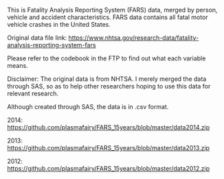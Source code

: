 This is Fatality Analysis Reporting System (FARS) data, merged by person, vehicle and accident characteristics.
FARS data contains all fatal motor vehicle crashes in the United States.

Original data file link: https://www.nhtsa.gov/research-data/fatality-analysis-reporting-system-fars

Please refer to the codebook in the FTP to find out what each variable means.

Disclaimer: The original data is from NHTSA. I merely merged the data through SAS, so as to help other researchers hoping to use this data for relevant research. 

Although created through SAS, the data is in .csv format.

2014: https://github.com/plasmafairy/FARS_15years/blob/master/data2014.zip

2013: https://github.com/plasmafairy/FARS_15years/blob/master/data2013.zip

2012: https://github.com/plasmafairy/FARS_15years/blob/master/data2012.zip
